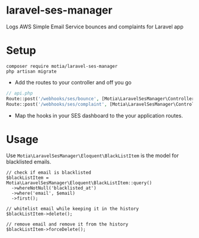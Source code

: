 # laravel-ses-manager
Logs AWS Simple Email Service bounces and complaints for Laravel app

# Setup
```
composer require motia/laravel-ses-manager
php artisan migrate
```

- Add the routes to your controller and off you go

```php
// api.php
Route::post('/webhooks/ses/bounce', [Motia\LaravelSesManager\Controllers::class, 'bounce']);
Route::post('/webhooks/ses/complaint', [Motia\LaravelSesManager\Controllers::class, 'complaint']);
```

- Map the hooks in your SES dashboard to the your application routes.

# Usage
Use `Motia\LaravelSesManager\Eloquent\BlackListItem` is the model for blacklisted emails.
```
// check if email is blacklisted
$blackListItem = Motia\LaravelSesManager\Eloquent\BlackListItem::query()
  ->whereNotNull('blacklisted_at')
  ->where('email', $email)
  ->first();

// whitelist email while keeping it in the history
$blackListItem->delete();

// remove email and remove it from the history
$blackListItem->forceDelete();
```

